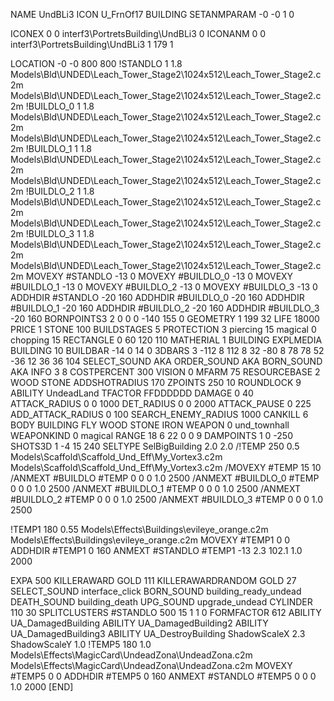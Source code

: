 NAME UndBLi3
ICON U_FrnOf17
BUILDING
SETANMPARAM -0 -0 1 0

ICONEX 0 0 interf3\PortretsBuilding\UndBLi3 0
ICONANM 0 0 interf3\PortretsBuilding\UndBLi3 1 179 1

LOCATION -0 -0 800 800
!STANDLO      1 1.8 Models\Bld\UNDED\Leach_Tower_Stage2\1024x512\Leach_Tower_Stage2.c2m Models\Bld\UNDED\Leach_Tower_Stage2\1024x512\Leach_Tower_Stage2.c2m
!BUILDLO_0    1 1.8 Models\Bld\UNDED\Leach_Tower_Stage2\1024x512\Leach_Tower_Stage2.c2m Models\Bld\UNDED\Leach_Tower_Stage2\1024x512\Leach_Tower_Stage2.c2m
!BUILDLO_1    1 1.8 Models\Bld\UNDED\Leach_Tower_Stage2\1024x512\Leach_Tower_Stage2.c2m Models\Bld\UNDED\Leach_Tower_Stage2\1024x512\Leach_Tower_Stage2.c2m
!BUILDLO_2    1 1.8 Models\Bld\UNDED\Leach_Tower_Stage2\1024x512\Leach_Tower_Stage2.c2m Models\Bld\UNDED\Leach_Tower_Stage2\1024x512\Leach_Tower_Stage2.c2m
!BUILDLO_3    1 1.8 Models\Bld\UNDED\Leach_Tower_Stage2\1024x512\Leach_Tower_Stage2.c2m Models\Bld\UNDED\Leach_Tower_Stage2\1024x512\Leach_Tower_Stage2.c2m
MOVEXY #STANDLO   -13 0
MOVEXY #BUILDLO_0 -13 0
MOVEXY #BUILDLO_1 -13 0
MOVEXY #BUILDLO_2 -13 0
MOVEXY #BUILDLO_3 -13 0
ADDHDIR #STANDLO -20 160
ADDHDIR #BUILDLO_0 -20 160
ADDHDIR #BUILDLO_1 -20 160
ADDHDIR #BUILDLO_2 -20 160
ADDHDIR #BUILDLO_3 -20 160
BORNPOINTS3 2  0 0 0 -140 155 0
GEOMETRY 1 199 32
LIFE     18000
PRICE 1 STONE 100
BUILDSTAGES 5
PROTECTION 3 piercing 15 magical 0 chopping 15
RECTANGLE    0 60 120 110
MATHERIAL 1 BUILDING
EXPLMEDIA
BUILDING 10
BUILDBAR    -14 0 14 0
3DBARS 3 -112 8 112 8 32 -80 8 78 78 52  -36 12 36 36 104
SELECT_SOUND AKA
ORDER_SOUND AKA
BORN_SOUND   AKA
INFO 3 8
COSTPERCENT 300
VISION 0
MFARM 75
RESOURCEBASE 2 WOOD STONE
ADDSHOTRADIUS 170
ZPOINTS 250 10
ROUNDLOCK 9
ABILITY UndeadLand
TFACTOR FFDDDDDD
DAMAGE   0 40
ATTACK_RADIUS 0 0 1000
DET_RADIUS 0 0 2000
ATTACK_PAUSE 0 225
ADD_ATTACK_RADIUS  0 100
SEARCH_ENEMY_RADIUS 1000
CANKILL 6 BODY BUILDING FLY WOOD STONE IRON
WEAPON 0 und_townhall
WEAPONKIND 0 magical
RANGE    18 6 22 0 0 9
DAMPOINTS  1   0 -250
SHOTS3D    1   -4 15 240 
SELTYPE SelBigBuilding 2.0 2.0
/!TEMP 250 0.5 Models\Scaffold\Scaffold_Und_Eff\My_Vortex3.c2m Models\Scaffold\Scaffold_Und_Eff\My_Vortex3.c2m
/MOVEXY  #TEMP 15 10
/ANMEXT #BUILDLO #TEMP  0 0 0 1.0 2500
/ANMEXT #BUILDLO_0 #TEMP  0 0 0 1.0 2500
/ANMEXT #BUILDLO_1 #TEMP  0 0 0 1.0 2500
/ANMEXT #BUILDLO_2 #TEMP  0 0 0 1.0 2500
/ANMEXT #BUILDLO_3 #TEMP  0 0 0 1.0 2500

!TEMP1 180 0.55 Models\Effects\Buildings\evileye_orange.c2m Models\Effects\Buildings\evileye_orange.c2m
MOVEXY  #TEMP1 0 0
ADDHDIR #TEMP1 0 160
ANMEXT #STANDLO #TEMP1 -13 2.3 102.1 1.0 2000

EXPA 500
KILLERAWARD             GOLD 111
KILLERAWARDRANDOM       GOLD 27
SELECT_SOUND interface_click
BORN_SOUND building_ready_undead
DEATH_SOUND building_death
UPG_SOUND upgrade_undead
CYLINDER 110 30
SPLITCLUSTERS #STANDLO 500 15 1 1 0
FORMFACTOR 612
ABILITY UA_DamagedBuilding
ABILITY UA_DamagedBuilding2
ABILITY UA_DamagedBuilding3
ABILITY UA_DestroyBuilding
ShadowScaleX 2.3
ShadowScaleY 1.0
!TEMP5 180 1.0 Models\Effects\MagicCard\UndeadZona\UndeadZona.c2m Models\Effects\MagicCard\UndeadZona\UndeadZona.c2m
MOVEXY  #TEMP5 0 0
ADDHDIR #TEMP5 0 160
ANMEXT #STANDLO #TEMP5 0 0 0 1.0 2000
[END]
